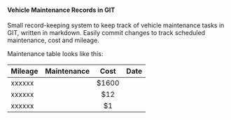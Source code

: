#### Vehicle Maintenance Records in GIT

Small record-keeping system to keep track of vehicle maintenance tasks in GIT, written in markdown. Easily commit changes to track scheduled maintenance, cost and mileage.

Maintenance table looks like this:

| Mileage       | Maintenance    | Cost    | Date  |
| :------------ |:-------------: | :-----: | ----: |
| xxxxxx        |                | $1600   |       |
| xxxxxx        |                |   $12   |       |
| xxxxxx        |                |    $1   |       |
